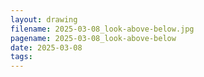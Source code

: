```yaml
---
layout: drawing
filename: 2025-03-08_look-above-below.jpg
pagename: 2025-03-08_look-above-below
date: 2025-03-08
tags:
---
```

